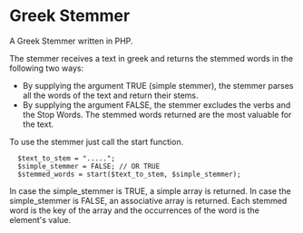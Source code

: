 # Greek Stemmer

A Greek Stemmer written in PHP.

The stemmer receives a text in greek and returns the stemmed words in the following
two ways:
* By supplying the argument TRUE (simple stemmer), the stemmer parses all the words of the text and return their stems.
* By supplying the argument FALSE, the stemmer excludes the verbs and the Stop Words. The stemmed words returned are the most valuable for the text.


To use the stemmer just call the start function.


      $text_to_stem = ".....";
      $simple_stemmer = FALSE; // OR TRUE
      $stemmed_words = start($text_to_stem, $simple_stemmer);


In case the simple_stemmer is TRUE, a simple array is returned.
In case the simple_stemmer is FALSE, an associative array is returned. Each stemmed word is the key of the array and the occurrences of the word is the element's value.
